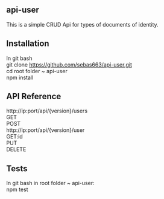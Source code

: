 ## api-user 

This is a simple CRUD Api for types of documents of identity.

## Installation
In git bash<br />
git clone https://github.com/sebas663/api-user.git<br />
cd root folder ~ api-user<br />
npm install

## API Reference

http://ip:port/api/{version}/users<br />
GET<br />
POST<br />
http://ip:port/api/{version}/user<br />
GET:id<br />
PUT<br />
DELETE

## Tests
In git bash in root folder ~ api-user:<br />
npm test
